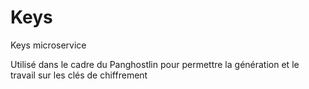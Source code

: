 # Keys
Keys microservice

Utilisé dans le cadre du Panghostlin pour permettre la génération et le travail sur les clés de chiffrement
